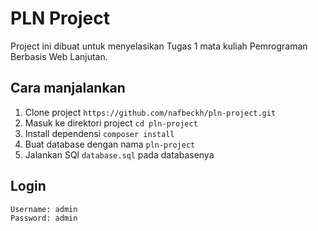 # PLN Project

Project ini dibuat untuk menyelasikan Tugas 1 mata kuliah Pemrograman Berbasis Web Lanjutan.

## Cara manjalankan

1. Clone project `https://github.com/nafbeckh/pln-project.git` 
2. Masuk ke direktori project `cd pln-project` 
3. Install dependensi `composer install` 
4. Buat database dengan nama `pln-project`
5. Jalankan SQl `database.sql` pada databasenya

## Login

```
Username: admin
Password: admin
```
